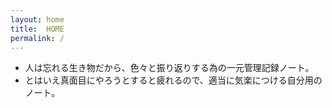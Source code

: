 ```yaml
---
layout: home
title:  HOME
permalink: /
---
```


- 人は忘れる生き物だから、色々と振り返りする為の一元管理記録ノート。
- とはいえ真面目にやろうとすると疲れるので、適当に気楽につける自分用のノート。
